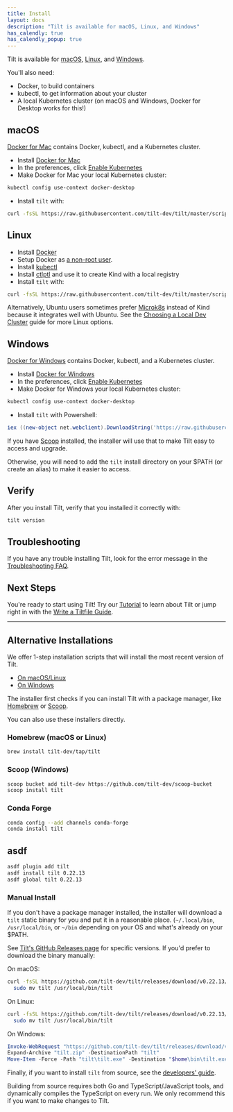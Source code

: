 ```yaml
---
title: Install
layout: docs
description: "Tilt is available for macOS, Linux, and Windows"
has_calendly: true
has_calendly_popup: true
---
```


Tilt is available for [macOS](#macos), [Linux](#linux), and [Windows](#windows).

You'll also need:

- Docker, to build containers
- kubectl, to get information about your cluster
- A local Kubernetes cluster (on macOS and Windows, Docker for Desktop works for this!)

macOS
-------

[Docker for Mac](https://docs.docker.com/docker-for-mac/install/) contains Docker, kubectl, and a Kubernetes cluster.

- Install [Docker for Mac](https://docs.docker.com/docker-for-mac/install/)
- In the preferences, click [Enable Kubernetes](https://docs.docker.com/docker-for-mac/#kubernetes)
- Make Docker for Mac your local Kubernetes cluster:
```bash
kubectl config use-context docker-desktop
```
- Install `tilt` with:
```bash
curl -fsSL https://raw.githubusercontent.com/tilt-dev/tilt/master/scripts/install.sh | bash
```

Linux
--------

- Install [Docker](https://docs.docker.com/install/)
- Setup Docker as [a non-root user](https://docs.docker.com/install/linux/linux-postinstall/).
- Install [kubectl](https://kubernetes.io/docs/tasks/tools/install-kubectl/)
- Install [ctlptl](https://github.com/tilt-dev/ctlptl) and use it to create Kind with a local registry
- Install `tilt` with:
```bash
curl -fsSL https://raw.githubusercontent.com/tilt-dev/tilt/master/scripts/install.sh | bash
```

Alternatively, Ubuntu users sometimes prefer
[Microk8s](choosing_clusters.html#microk8s) instead of Kind because it
integrates well with Ubuntu. See the [Choosing a Local Dev Cluster](choosing_clusters.html)
guide for more Linux options.

Windows
---------------

[Docker for Windows](https://docs.docker.com/docker-for-windows/install/) contains Docker, kubectl, and a Kubernetes cluster.

- Install [Docker for Windows](https://docs.docker.com/docker-for-windows/install/)
- In the preferences, click [Enable Kubernetes](https://docs.docker.com/docker-for-windows/#kubernetes)
- Make Docker for Windows your local Kubernetes cluster:
```powershell
kubectl config use-context docker-desktop
```
- Install `tilt` with Powershell:
```powershell
iex ((new-object net.webclient).DownloadString('https://raw.githubusercontent.com/tilt-dev/tilt/master/scripts/install.ps1'))
```

If you have [Scoop](https://scoop.sh) installed, the installer will use
that to make Tilt easy to access and upgrade.

Otherwise, you will need to add the `tilt` install directory on your $PATH
(or create an alias) to make it easier to access.

Verify
---------

After you install Tilt, verify that you installed it correctly with:

```bash
tilt version
```

Troubleshooting
---------------

If you have any trouble installing Tilt, look for the error message in the
[Troubleshooting FAQ](faq.html#Troubleshooting).


Next Steps
----------

You're ready to start using Tilt!
Try our [Tutorial](/tutorial) to learn about Tilt or jump right in with the [Write a Tiltfile Guide](tiltfile_authoring.html).

---

Alternative Installations
-------------------------

We offer 1-step installation scripts that will install the most recent version of Tilt.

- [On macOS/Linux](https://raw.githubusercontent.com/tilt-dev/tilt/master/scripts/install.sh)
- [On Windows](https://raw.githubusercontent.com/tilt-dev/tilt/master/scripts/install.ps1)

The installer first checks if you can install Tilt with a package manager, like
[Homebrew](https://brew.sh/) or [Scoop](https://scoop.sh). 

You can also use these installers directly.

### Homebrew (macOS or Linux)

```bash
brew install tilt-dev/tap/tilt
```

### Scoop (Windows)

```bash
scoop bucket add tilt-dev https://github.com/tilt-dev/scoop-bucket
scoop install tilt
```

### Conda Forge

```bash
conda config --add channels conda-forge
conda install tilt
```

## asdf

```bash
asdf plugin add tilt
asdf install tilt 0.22.13
asdf global tilt 0.22.13
```

### Manual Install

If you don't have a package manager installed, the installer will download a
`tilt` static binary for you and put it in a reasonable place. (`~/.local/bin`,
`/usr/local/bin`, or `~/bin` depending on your OS and what's already on your
$PATH.

See [Tilt's GitHub Releases page](https://github.com/tilt-dev/tilt/releases) for specific versions.
If you'd prefer to download the binary manually:

On macOS:

```bash
curl -fsSL https://github.com/tilt-dev/tilt/releases/download/v0.22.13/tilt.0.22.13.mac.x86_64.tar.gz | tar -xzv tilt && \
  sudo mv tilt /usr/local/bin/tilt
```

On Linux:

```bash
curl -fsSL https://github.com/tilt-dev/tilt/releases/download/v0.22.13/tilt.0.22.13.linux.x86_64.tar.gz | tar -xzv tilt && \
  sudo mv tilt /usr/local/bin/tilt
```

On Windows:

```powershell
Invoke-WebRequest "https://github.com/tilt-dev/tilt/releases/download/v0.22.13/tilt.0.22.13.windows.x86_64.zip" -OutFile "tilt.zip"
Expand-Archive "tilt.zip" -DestinationPath "tilt"
Move-Item -Force -Path "tilt\tilt.exe" -Destination "$home\bin\tilt.exe"
```

Finally, if you want to install `tilt` from source, see the [developers'
guide](https://github.com/tilt-dev/tilt/blob/master/CONTRIBUTING.md).

Building from source requires both Go and TypeScript/JavaScript tools, and
dynamically compiles the TypeScript on every run. We only recommend this if you
want to make changes to Tilt.
